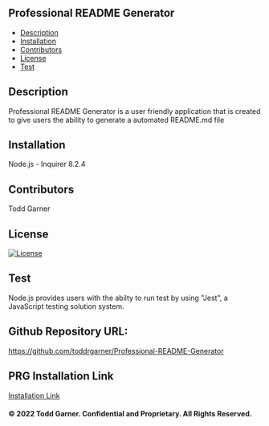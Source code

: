 ## Professional README Generator
  * [Description](#description)
  * [Installation](#installation)
  * [Contributors](#contributors)
  * [License](#license)
  * [Test](#test)
  ## Description 
 Professional README Generator is a user friendly application that is created to give users the ability to generate a automated README.md file
  ## Installation
  Node.js - Inquirer 8.2.4
  ## Contributors
  Todd Garner
  ## License
[![License](https://img.shields.io/badge/License-MIT-yellow.svg)](https://opensource.org/licenses/MIT)
  ## Test
Node.js provides users with the abilty to run test by using "Jest", a JavaScript testing solution system.

## Github Repository URL:
https://github.com/toddrgarner/Professional-README-Generator

  ## PRG Installation Link
  [Installation Link](https://drive.google.com/file/d/1IF-xfau5l3_dnS6hw1FyGQvD6poAeFmZ/view)

#### © 2022 Todd Garner. Confidential and Proprietary. All Rights Reserved.
